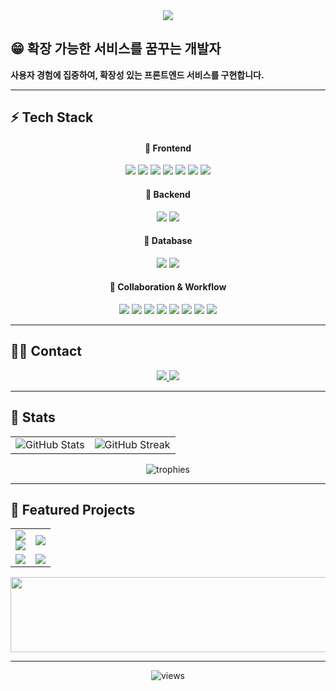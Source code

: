 <div align="center">
  <img src="https://capsule-render.vercel.app/api?type=waving&color=gradient&height=180&text=Hello,%20I'm%20minji!&fontColor=ffffff&fontSize=50" />
</div>


## 😁 확장 가능한 서비스를 꿈꾸는 개발자
**사용자 경험에 집중하여, 확장성 있는 프론트엔드 서비스를 구현합니다.**

---

## ⚡ Tech Stack

<div align="center">

#### 🎨 Frontend
<img src="https://img.shields.io/badge/JavaScript-ES6+-F7DF1E?style=for-the-badge&logo=javascript&logoColor=000000" />
<img src="https://img.shields.io/badge/TypeScript-3178C6?style=for-the-badge&logo=TypeScript&logoColor=white" />
<img src="https://img.shields.io/badge/React-61DAFB?style=for-the-badge&logo=React&logoColor=000000" />
<img src="https://img.shields.io/badge/Next.js-000000?style=for-the-badge&logo=Next.js&logoColor=white" />
<img src="https://img.shields.io/badge/TailwindCSS-06B6D4?style=for-the-badge&logo=TailwindCSS&logoColor=white" />
<img src="https://img.shields.io/badge/Zustand-443A31?style=for-the-badge&logo=react&logoColor=white" />
<img src="https://img.shields.io/badge/Styled_Components-DB7093?style=for-the-badge&logo=styledcomponents&logoColor=white" />

#### 🔧 Backend
<img src="https://img.shields.io/badge/Node.js-339933?style=for-the-badge&logo=nodedotjs&logoColor=white" />
<img src="https://img.shields.io/badge/Express-000000?style=for-the-badge&logo=express&logoColor=white" />

#### 💾 Database
<img src="https://img.shields.io/badge/MySQL-4479A1?style=for-the-badge&logo=MySQL&logoColor=white" />
<img src="https://img.shields.io/badge/Prisma-2D3748?style=for-the-badge&logo=Prisma&logoColor=white" />

#### 🤝 Collaboration & Workflow
<img src="https://img.shields.io/badge/Git-F05032?style=for-the-badge&logo=Git&logoColor=white" />
<img src="https://img.shields.io/badge/GitHub-181717?style=for-the-badge&logo=github&logoColor=white" />
<img src="https://img.shields.io/badge/Jira-0052CC?style=for-the-badge&logo=jira&logoColor=white" />
<img src="https://img.shields.io/badge/Vercel-000000?style=for-the-badge&logo=vercel&logoColor=white" />
<img src="https://img.shields.io/badge/Figma-F24E1E?style=for-the-badge&logo=Figma&logoColor=white" />
<img src="https://img.shields.io/badge/Zeplin-FDBD39?style=for-the-badge&logo=zeplin&logoColor=white" />
<img src="https://img.shields.io/badge/Notion-000000?style=for-the-badge&logo=Notion&logoColor=white" />
<img src="https://img.shields.io/badge/Trello-0052CC?style=for-the-badge&logo=Trello&logoColor=white" />

</div>


---


## 🧑‍💻 Contact
<div align="center">
  <a href="mailto:ahn.minji38@gmail.com">
    <img src="https://img.shields.io/badge/Gmail-EA4335?style=flat-square&logo=Gmail&logoColor=white">
  </a>
  <a href="https://www.instagram.com/lbx_44">
    <img src="https://img.shields.io/badge/Instagram-E4405F?style=flat-square&logo=Instagram&logoColor=white">
  </a>
</div>

---

## 🏅 Stats

<table align="center">
  <tr>
    <td>
      <img 
        src="https://github-readme-stats.vercel.app/api?username=minji-38&custom_title=minji-38's%20GitHub%20Stats&show_icons=true&hide_border=true" 
        alt="GitHub Stats" />
    </td>
    <td>
      <img 
        src="https://streak-stats.demolab.com?user=minji-38&hide_border=true" 
        alt="GitHub Streak" />
    </td>
  </tr>
</table>

<div align="center">
  <img src="https://github-profile-trophy.vercel.app/?username=minji-38&row=1&column=6&no-frame=true" alt="trophies" />
</div>

---

## 📌 Featured Projects

<table align="center">
  <tr>
    <!-- UFO-Fi -->
    <td align="center">
      <a href="https://github.com/minji-38/UFO-Fi-FE">
        <img src="https://github-readme-stats.vercel.app/api/pin/?username=minji-38&repo=UFO-Fi-FE&hide_border=true" />
      </a><br/>
      <a href="https://github.com/Ureca-Final-Project-Team1/UFO-Fi-BE">
        <img src="https://img.shields.io/badge/Backend-Repo-blue?style=flat-square&logo=github" />
      </a>
    </td>
    <!-- Moo-mool -->
    <td align="center">
      <a href="https://github.com/minji-38/moo-mool">
        <img src="https://github-readme-stats.vercel.app/api/pin/?username=minji-38&repo=moo-mool&hide_border=true" />
      </a>
    </td>
  </tr>
  <tr>
    <!-- Bugzero FE -->
    <td align="center">
      <a href="https://github.com/minji-38/Bugzero-Frontend">
        <img src="https://github-readme-stats.vercel.app/api/pin/?username=minji-38&repo=Bugzero-Frontend&hide_border=true" />
      </a>
    </td>
    <!-- Bugzero BE -->
    <td align="center">
      <a href="https://github.com/minji-38/Bugzero-Backend">
        <img src="https://github-readme-stats.vercel.app/api/pin/?username=minji-38&repo=Bugzero-Backend&hide_border=true" />
      </a>
    </td>
  </tr>
</table>

  

<a href="https://www.gitanimals.org/en_US?utm_medium=image&utm_source=minji-38&utm_content=line">
  <img
    src="https://render.gitanimals.org/lines/minji-38?pet-id=748068561113817058"
    width="600"
    height="120"
  />
</a>

---

<div align="center">
  
  <!-- 방문자 카운터 (선택) -->
  <img src="https://komarev.com/ghpvc/?username=minji-38&label=Profile%20Views&color=0e75b6&style=flat" alt="views" />
  
</div>
